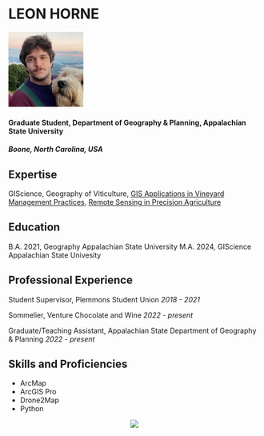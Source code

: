 LEON  HORNE
======

<img src= "headshot.jpeg" width='150'>

#### Graduate Student, Department of Geography & Planning, Appalachian State University
##### Boone, North Carolina, USA

Expertise
----
GIScience, Geography of Viticulture, [GIS Applications in Vineyard Management Practices](https://docs.google.com/document/d/1NumkDTN-sTh0qNSbZSJdhioTdSdS884xTdFainzoeYU/edit?usp=sharing), [Remote Sensing in Precision Agriculture](https://docs.google.com/document/d/1dLYlcAIMX4u3KnZsmsH-bI7PCXXaHxPiavcCiNPr3JY/edit?usp=sharing)

Education
----
B.A. 2021, Geography
Appalachian State University
M.A. 2024, GIScience
Appalachian State Univesity

Professional Experience
----
Student Supervisor, Plemmons Student Union
_2018 - 2021_ 

Sommelier, Venture Chocolate and Wine 
_2022 - present_

Graduate/Teaching Assistant, Appalachian State Department of Geography & Planning
_2022 - present_

Skills and Proficiencies
----
- ArcMap
- ArcGIS Pro
- Drone2Map
- Python
<center><img src= "https://upload.wikimedia.org/wikipedia/commons/thumb/6/6b/Aerial_View_-_Landschaft_Markgräflerland1.jpg/2560px-Aerial_View_-_Landschaft_Markgräflerland1.jpg" width='300'>
